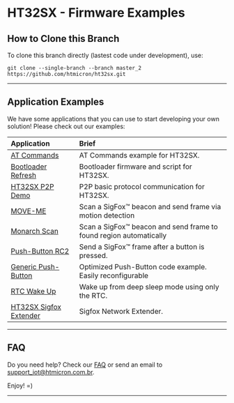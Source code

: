 # HT32SX - Firmware Examples

## How to Clone this Branch

To clone this branch directly (lastest code under development), use: 
```
git clone --single-branch --branch master_2 https://github.com/htmicron/ht32sx.git
```

<hr>

## Application Examples

We have some applications that you can use to start developing your own solution! Please check out our examples:

| Application        | Brief                                                          |
|:-------------------|:---------------------------------------------------------------|
| [AT Commands](AT_Commands) | AT Commands example for HT32SX. 
| [Bootloader Refresh](Bootloader_Refresh) | Bootloader firmware and script for HT32SX. 
| [HT32SX P2P Demo](HT32SX_P2P_Demo) | P2P basic protocol communication for HT32SX. |
| [MOVE-ME](Monarch_MoveME) | Scan a SigFox™ beacon and send frame via motion detection  |
| [Monarch Scan](Monarch_Scan) | Scan a SigFox™ beacon and send frame to found region automatically |
| [Push-Button RC2](Push_Button_RC2) | Send a SigFox™ frame after a button is pressed. |
| [Generic Push-Button](Generic_Push_Button) | Optimized Push-Button code example. Easily reconfigurable |
| [RTC Wake Up](RTC_Wake_Up) | Wake up from deep sleep mode using only the RTC. |
| [HT32SX Sigfox Extender](HT32SX-Sigfox_Extender) | Sigfox Network Extender. |

<hr>

## FAQ

Do you need help? Check our [FAQ](https://github.com/htmicron/ht32sx/tree/faq) or send an email to support_iot@htmicron.com.br. 

Enjoy! =)

---